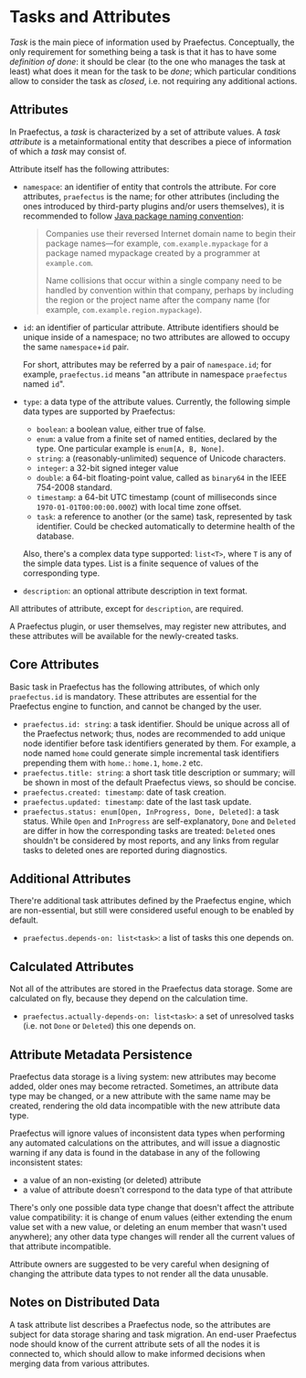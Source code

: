 Tasks and Attributes
====================

_Task_ is the main piece of information used by Praefectus. Conceptually, the
only requirement for something being a task is that it has to have some
_definition of done_: it should be clear (to the one who manages the task at
least) what does it mean for the task to be _done_; which particular conditions
allow to consider the task as _closed_, i.e. not requiring any additional
actions.

Attributes
----------

In Praefectus, a _task_ is characterized by a set of attribute values. A _task
attribute_ is a metainformational entity that describes a piece of information
of which a _task_ may consist of.

Attribute itself has the following attributes:

- `namespace`: an identifier of entity that controls the attribute. For core
  attributes, `praefectus` is the name; for other attributes (including the ones
  introduced by third-party plugins and/or users themselves), it is recommended
  to follow [Java package naming convention][java-package-naming]:

  > Companies use their reversed Internet domain name to begin their package
  > names—for example, `com.example.mypackage` for a package named mypackage
  > created by a programmer at `example.com`.
  >
  > Name collisions that occur within a single company need to be handled by
  > convention within that company, perhaps by including the region or the
  > project name after the company name (for example,
  > `com.example.region.mypackage`).

- `id`: an identifier of particular attribute. Attribute identifiers should be
  unique inside of a namespace; no two attributes are allowed to occupy the same
  `namespace`+`id` pair.

  For short, attributes may be referred by a pair of `namespace.id`; for
  example, `praefectus.id` means "an attribute in namespace `praefectus` named
  `id`".

- `type`: a data type of the attribute values. Currently, the following simple
  data types are supported by Praefectus:

  - `boolean`: a boolean value, either true of false.
  - `enum`: a value from a finite set of named entities, declared by the type.
    One particular example is `enum[A, B, None]`.
  - `string`: a (reasonably-unlimited) sequence of Unicode characters.
  - `integer`: a 32-bit signed integer value
  - `double`: a 64-bit floating-point value, called as `binary64` in the IEEE
    754-2008 standard.
  - `timestamp`: a 64-bit UTC timestamp (count of milliseconds since
    `1970-01-01T00:00:00.000Z`) with local time zone offset.
  - `task`: a reference to another (or the same) task, represented by task
    identifier. Could be checked automatically to determine health of the
    database.

  Also, there's a complex data type supported: `list<T>`, where `T` is any of
  the simple data types. List is a finite sequence of values of the
  corresponding type.

- `description`: an optional attribute description in text format.

All attributes of attribute, except for `description`, are required.

A Praefectus plugin, or user themselves, may register new attributes, and these
attributes will be available for the newly-created tasks.

Core Attributes
---------------

Basic task in Praefectus has the following attributes, of which only
`praefectus.id` is mandatory. These attributes are essential for the Praefectus
engine to function, and cannot be changed by the user.

- `praefectus.id: string`: a task identifier. Should be unique across all of the
  Praefectus network; thus, nodes are recommended to add unique node identifier
  before task identifiers generated by them. For example, a node named `home`
  could generate simple incremental task identifiers prepending them with
  `home.`: `home.1`, `home.2` etc.
- `praefectus.title: string`: a short task title description or summary; will be
  shown in most of the default Praefectus views, so should be concise.
- `praefectus.created: timestamp`: date of task creation.
- `praefectus.updated: timestamp`: date of the last task update.
- `praefectus.status: enum[Open, InProgress, Done, Deleted]`: a task status.
  While `Open` and `InProgress` are self-explanatory, `Done` and `Deleted` are
  differ in how the corresponding tasks are treated: `Deleted` ones shouldn't be
  considered by most reports, and any links from regular tasks to deleted ones
  are reported during diagnostics.

Additional Attributes
---------------------

There're additional task attributes defined by the Praefectus engine, which are
non-essential, but still were considered useful enough to be enabled by default.

- `praefectus.depends-on: list<task>`: a list of tasks this one depends on.

Calculated Attributes
---------------------

Not all of the attributes are stored in the Praefectus data storage. Some are
calculated on fly, because they depend on the calculation time.

- `praefectus.actually-depends-on: list<task>`: a set of unresolved tasks (i.e.
  not `Done` or `Deleted`) this one depends on.

Attribute Metadata Persistence
------------------------------

Praefectus data storage is a living system: new attributes may become added,
older ones may become retracted. Sometimes, an attribute data type may be
changed, or a new attribute with the same name may be created, rendering the old
data incompatible with the new attribute data type.

Praefectus will ignore values of inconsistent data types when performing any
automated calculations on the attributes, and will issue a diagnostic warning if
any data is found in the database in any of the following inconsistent states:

- a value of an non-existing (or deleted) attribute
- a value of attribute doesn't correspond to the data type of that attribute

There's only one possible data type change that doesn't affect the attribute
value compatibility: it is change of enum values (either extending the enum
value set with a new value, or deleting an enum member that wasn't used
anywhere); any other data type changes will render all the current values of
that attribute incompatible.

Attribute owners are suggested to be very careful when designing of changing the
attribute data types to not render all the data unusable.

Notes on Distributed Data
-------------------------

A task attribute list describes a Praefectus node, so the attributes are subject
for data storage sharing and task migration. An end-user Praefectus node should
know of the current attribute sets of all the nodes it is connected to, which
should allow to make informed decisions when merging data from various
attributes.

[java-package-naming]: https://docs.oracle.com/javase/tutorial/java/package/namingpkgs.html
